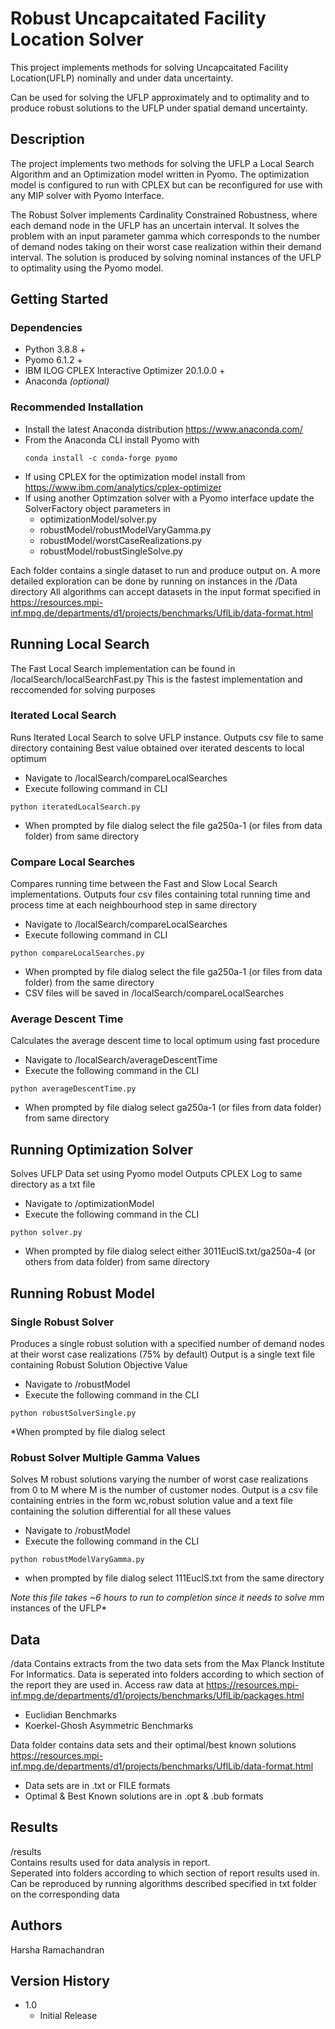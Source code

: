 # Robust Uncapcaitated Facility Location Solver

This project implements methods for solving Uncapcaitated Facility Location(UFLP) nominally and under data uncertainty.

Can be used for solving the UFLP approximately and to optimality and to produce robust solutions to the UFLP under spatial demand uncertainty. 

## Description

The project implements two methods for solving the UFLP a Local Search Algorithm and an Optimization model written in Pyomo. The optimization model is configured to run with CPLEX but can be reconfigured for use with any MIP solver with Pyomo Interface. 

The Robust Solver implements Cardinality Constrained Robustness, where each demand node in the UFLP has an uncertain interval. It solves the problem with an input parameter gamma which corresponds to the number of demand nodes taking on their worst case realization within their demand interval. The solution is produced by solving nominal instances of the UFLP to optimality using the Pyomo model. 


## Getting Started

### Dependencies

* Python 3.8.8 + 
* Pyomo 6.1.2 +
* IBM ILOG CPLEX Interactive Optimizer 20.1.0.0 +
* Anaconda *(optional)*
 
### Recommended Installation 

* Install the latest Anaconda distribution https://www.anaconda.com/
* From the Anaconda CLI install Pyomo with 
    ```
    conda install -c conda-forge pyomo
    ```
* If using CPLEX for the optimization model install from https://www.ibm.com/analytics/cplex-optimizer
* If using another Optimzation solver with a Pyomo interface update the SolverFactory object parameters in 
    * optimizationModel/solver.py
    * robustModel/robustModelVaryGamma.py
    * robustModel/worstCaseRealizations.py
    * robustModel/robustSingleSolve.py


Each folder contains a single dataset to run and produce output on.
A more detailed exploration can be done by running on instances in the /Data directory
All algorithms can accept datasets in the input format specified in 
https://resources.mpi-inf.mpg.de/departments/d1/projects/benchmarks/UflLib/data-format.html

## Running Local Search 
The Fast Local Search  implementation can be found in /localSearch/localSearchFast.py
This is the fastest implementation and reccomended for solving purposes

### Iterated Local Search
Runs Iterated Local Search to solve UFLP instance.
Outputs csv file to same directory containing Best value obtained over iterated descents to local optimum 


* Navigate to /localSearch/compareLocalSearches
* Execute following command in CLI 
```
python iteratedLocalSearch.py
```
* When prompted by file dialog select the file ga250a-1 (or files from data folder) from same directory

### Compare Local Searches 
Compares running time between the Fast and Slow Local Search implementations. 
Outputs four csv files containing total running time and process time at each neighbourhood step in same directory


* Navigate to /localSearch/compareLocalSearches
* Execute following command in CLI 
```
python compareLocalSearches.py
```
* When prompted by file dialog select the file ga250a-1 (or files from data folder) from the same directory
* CSV files will be saved in /localSearch/compareLocalSearches

### Average Descent Time 
Calculates the average descent time to local optimum using fast procedure 

* Navigate to /localSearch/averageDescentTime
* Execute the following command in the CLI
```
python averageDescentTime.py
```
* When prompted by file dialog select ga250a-1 (or files from data folder) from same directory 


## Running Optimization Solver
Solves UFLP Data set using Pyomo model 
Outputs CPLEX Log to same directory as a txt file

* Navigate to /optimizationModel
* Execute the following command in the CLI 
```
python solver.py 
```
* When prompted by file dialog select either 3011EuclS.txt/ga250a-4 (or others from data folder) from same directory


## Running Robust Model 

### Single Robust Solver
Produces a single robust solution with a specified number of demand nodes at their worst case realizations (75% by default)
Output is a single text file containing Robust Solution Objective Value

* Navigate to /robustModel
* Execute the following command in the CLI 

```
python robustSolverSingle.py
```
*When prompted by file dialog select 

### Robust Solver Multiple Gamma Values
Solves M robust solutions varying the number of worst case realizations from 0 to M where M is the number of customer nodes. 
Output is a csv file containing entries in the form wc,robust solution value
and a text file containing the solution differential for all these values


* Navigate to /robustModel
* Execute the following command in the CLI

```
python robustModelVaryGamma.py
```

* when prompted by file dialog select 111EuclS.txt from the same directory

 *Note this file takes ~6 hours to run to completion since it needs to solve m*m instances of the UFLP*



## Data 
/data
Contains extracts from the two data sets from the Max Planck Institute For Informatics.
Data is seperated into folders according to which section of the report they are used in.
Access raw data at  https://resources.mpi-inf.mpg.de/departments/d1/projects/benchmarks/UflLib/packages.html

* Euclidian Benchmarks 
* Koerkel-Ghosh Asymmetric Benchmarks 


Data folder contains data sets and their optimal/best known solutions 
https://resources.mpi-inf.mpg.de/departments/d1/projects/benchmarks/UflLib/data-format.html

* Data sets are in .txt or FILE formats
* Optimal & Best Known solutions are in .opt & .bub formats 


## Results 
/results <br />
Contains results used for data analysis in report. <br />
Seperated into folders according to which section of report results used in. <br />
Can be reproduced by running algorithms described specified in txt folder on the corresponding data



## Authors

Harsha Ramachandran

## Version History

* 1.0 
    * Initial Release 




